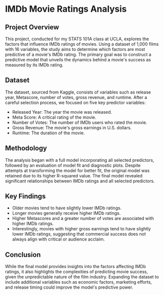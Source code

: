 # IMDb Movie Ratings Analysis

## Project Overview

This project, conducted for my STATS 101A class at UCLA, explores the factors that influence IMDb ratings of movies. Using a dataset of 1,000 films with 16 variables, the study aims to determine which factors are most predictive of a movie's IMDb rating. The primary goal was to construct a predictive model that unveils the dynamics behind a movie's success as measured by its IMDb rating.

## Dataset

The dataset, sourced from Kaggle, consists of variables such as release year, Metascore, number of votes, gross revenue, and runtime. After a careful selection process, we focused on five key predictor variables:

- Released Year: The year the movie was released.
- Meta Score: A critical rating of the movie.
- Number of Votes: The number of IMDb users who rated the movie.
- Gross Revenue: The movie's gross earnings in U.S. dollars.
- Runtime: The duration of the movie.

## Methodology

The analysis began with a full model incorporating all selected predictors, followed by an evaluation of model fit and diagnostic plots. Despite attempts at transforming the model for better fit, the original model was retained due to its higher R-squared value. The final model revealed significant relationships between IMDb ratings and all selected predictors.

## Key Findings

- Older movies tend to have slightly lower IMDb ratings.
- Longer movies generally receive higher IMDb ratings.
- Higher Metascores and a greater number of votes are associated with higher IMDb ratings.
- Interestingly, movies with higher gross earnings tend to have slightly lower IMDb ratings, suggesting that commercial success does not always align with critical or audience acclaim.

## Conclusion

While the final model provides insights into the factors affecting IMDb ratings, it also highlights the complexities of predicting movie success, given the unpredictable nature of the film industry. Expanding the dataset to include additional variables such as economic factors, marketing efforts, and release timing could improve the model's predictive power.
